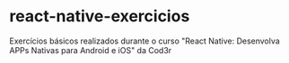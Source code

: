 # react-native-exercicios
Exercícios básicos realizados durante o curso "React Native: Desenvolva APPs Nativas para Android e iOS" da Cod3r
